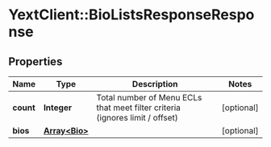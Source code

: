# YextClient::BioListsResponseResponse

## Properties
Name | Type | Description | Notes
------------ | ------------- | ------------- | -------------
**count** | **Integer** | Total number of Menu ECLs that meet filter criteria (ignores limit / offset) | [optional] 
**bios** | [**Array&lt;Bio&gt;**](Bio.md) |  | [optional] 


